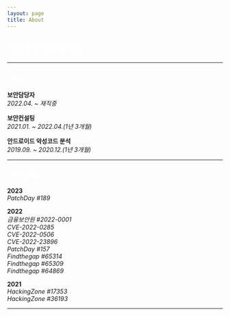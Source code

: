 ```yaml
---
layout: page
title: About
---
```


## <span style="color:white">배인월(COD3PTH)</span>

---

### <span style="color:white">경력</span>

**보안담당자**<br>
*2022.04. ~ 재직중*

**보안컨설팅**<br>
*2021.01. ~ 2022.04.(1년 3개월)*

**안드로이드 악성코드 분석**<br>
*2019.09. ~ 2020.12.(1년 3개월)*

---

### <span style="color:white">취약점 제보</span>

**2023**<br>
*PatchDay #189*<br>

**2022**<br>
*금융보안원 #2022-0001*<br>
*CVE-2022-0285*<br>
*CVE-2022-0506*<br>
*CVE-2022-23896*<br>
*PatchDay #157*<br>
*Findthegap #65314*<br>
*Findthegap #65309*<br>
*Findthegap #64869*<br>

**2021**<br>
*HackingZone #17353*<br>
*HackingZone #36193*<br>

---
